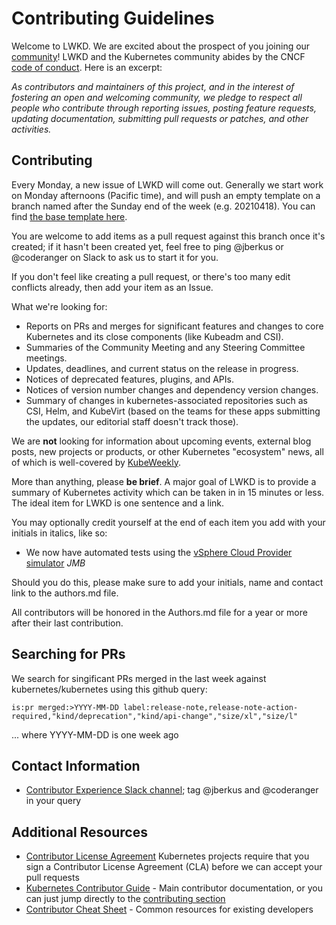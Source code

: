 # Contributing Guidelines

Welcome to LWKD. We are excited about the prospect of you joining our [community](https://git.k8s.io/community)! LWKD and the Kubernetes community abides by the CNCF [code of conduct](code-of-conduct.md). Here is an excerpt:

_As contributors and maintainers of this project, and in the interest of fostering an open and welcoming community, we pledge to respect all people who contribute through reporting issues, posting feature requests, updating documentation, submitting pull requests or patches, and other activities._

## Contributing

Every Monday, a new issue of LWKD will come out.  Generally we start work on Monday afternoons (Pacific time), and will push an empty template on a branch named after the Sunday end of the week (e.g. 20210418).  You can find [the base template here](https://github.com/lwkd/lwkd.github.io/blob/main/template.md).

You are welcome to add items as a pull request against this branch once it's created; if it hasn't been created yet, feel free to ping @jberkus or @coderanger on Slack to ask us to start it for you.

If you don't feel like creating a pull request, or there's too many edit conflicts already, then add your item as an Issue.

What we're looking for:

* Reports on PRs and merges for significant features and changes to core Kubernetes and its close components (like Kubeadm and CSI).
* Summaries of the Community Meeting and any Steering Committee meetings.
* Updates, deadlines, and current status on the release in progress.
* Notices of deprecated features, plugins, and APIs.
* Notices of version number changes and dependency version changes.
* Summary of changes in kubernetes-associated repositories such as CSI, Helm, and KubeVirt (based on the teams for these apps submitting the updates, our editorial staff doesn't track those).

We are **not** looking for information about upcoming events, external blog posts, new projects or products, or other Kubernetes "ecosystem" news, all of which is well-covered by [KubeWeekly](http://kubeweekly.io/).

More than anything, please **be brief**.  A major goal of LWKD is to provide a summary of Kubernetes activity which can be taken in in 15 minutes or less.  The ideal item for LWKD is one sentence and a link.

You may optionally credit yourself at the end of each item you add with your initials in italics, like so:

* We now have automated tests using the [vSphere Cloud Provider simulator](https://github.com/kubernetes/kubernetes/pull/55918) *JMB*

Should you do this, please make sure to add your initials, name and contact link to the authors.md file.

All contributors will be honored in the Authors.md file for a year or more after their last contribution.

## Searching for PRs

We search for singificant PRs merged in the last week against kubernetes/kubernetes using this github query:

```
is:pr merged:>YYYY-MM-DD label:release-note,release-note-action-required,"kind/deprecation","kind/api-change","size/xl","size/l"
```

... where YYYY-MM-DD is one week ago

## Contact Information

- [Contributor Experience Slack channel](https://kubernetes.slack.com/messages/sig-contribex); tag @jberkus and @coderanger in your query

## Additional Resources

- [Contributor License Agreement](https://git.k8s.io/community/CLA.md) Kubernetes projects require that you sign a Contributor License Agreement (CLA) before we can accept your pull requests
- [Kubernetes Contributor Guide](https://git.k8s.io/community/contributors/guide) - Main contributor documentation, or you can just jump directly to the [contributing section](https://git.k8s.io/community/contributors/guide#contributing)
- [Contributor Cheat Sheet](https://git.k8s.io/community/contributors/guide/contributor-cheatsheet) - Common resources for existing developers
